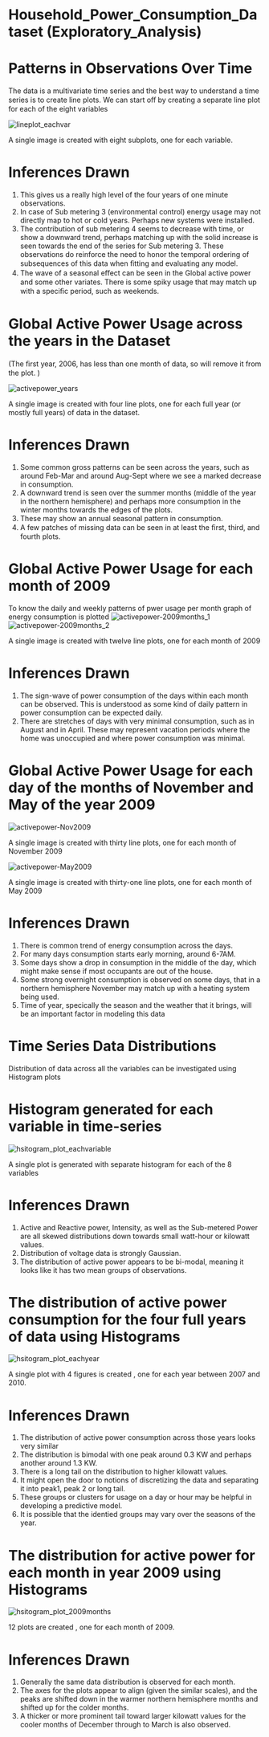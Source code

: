 # Household_Power_Consumption_Dataset (Exploratory_Analysis)
# Patterns in Observations Over Time
The data is a multivariate time series and the best way to understand a time series is to create line plots. We can start oﬀ by creating a 
separate line plot for each of the eight variables

![lineplot_eachvar](https://user-images.githubusercontent.com/25223180/56534139-afb60a00-6576-11e9-9a8c-caa14ba86322.PNG)

A single image is created with eight subplots, one for each variable. 
# Inferences Drawn
1) This gives us a really high level of the four years of one minute observations. 
2) In case of Sub metering 3 (environmental control) energy usage may not directly map to hot or cold years. Perhaps new systems were 
   installed.
3) The contribution of sub metering 4 seems to decrease with time, or show a downward trend, perhaps matching up with the solid increase 
   is seen towards the end of the series for Sub metering 3. 
   These observations do reinforce the need to honor the temporal ordering of subsequences of this data when ﬁtting and evaluating any 
   model. 
4) The wave of a seasonal eﬀect can be seen in the Global active power and some other variates. There is some spiky usage that 
   may match up with a speciﬁc period, such as weekends.


# Global Active Power Usage across the years in the Dataset
(The ﬁrst year, 2006, has less than one month of data, so will remove it from the plot. )

![activepower_years](https://user-images.githubusercontent.com/25223180/56534780-f6f0ca80-6577-11e9-864d-fa212cd0eb60.PNG)

A single image is created with four line plots, one for each full year (or mostly full years) of data in the dataset. 
# Inferences Drawn
1) Some common gross patterns can be seen across the years, such as around Feb-Mar and around Aug-Sept where we see a marked decrease in 
   consumption.
2) A downward trend is seen over the summer months (middle of the year in the northern hemisphere) and perhaps more 
   consumption in the winter months towards the edges of the plots. 
3) These may show an annual seasonal pattern in consumption. 
4) A few patches of missing data can be seen in at least the ﬁrst, third, and fourth plots.
# Global Active Power Usage for each month of 2009
To know the daily and weekly patterns of pwer usage per month graph of energy consumption is plotted
![activepower-2009months_1](https://user-images.githubusercontent.com/25223180/56569650-05220380-65d7-11e9-8b75-235b555d9d01.PNG)
![activepower-2009months_2](https://user-images.githubusercontent.com/25223180/56569658-094e2100-65d7-11e9-949a-63faeab0a89c.PNG)

A single image is created with twelve line plots, one for each month of 2009
# Inferences Drawn
1) The sign-wave of power consumption of the days within each month can be observed. This is understood as some kind of daily 
   pattern in power consumption can be expected daily.
2) There are stretches of days with very minimal consumption, such as in August and in April. These may represent 
   vacation periods where the home was unoccupied and where power consumption was minimal.
# Global Active Power Usage for each day of the months of November and May of the year 2009

![activepower-Nov2009](https://user-images.githubusercontent.com/25223180/56571170-00ab1a00-65da-11e9-8889-fe305ee94aba.PNG)

A single image is created with thirty line plots, one for each month of  November 2009

![activepower-May2009](https://user-images.githubusercontent.com/25223180/56571181-04d73780-65da-11e9-9532-6acf7ced5676.PNG)

A single image is created with thirty-one line plots, one for each month of  May 2009
# Inferences Drawn
1) There is common trend of energy consumption across the days.
2) For many days consumption starts early morning, around 6-7AM. 
3) Some days show a drop in consumption in the middle of the day, which might make sense if most occupants are out of the house. 
4) Some strong overnight consumption is observed on some days, that in a northern hemisphere November may match up with a heating system 
   being used. 
5) Time of year, specically the season and the weather that it brings, will be an important factor in modeling this data
# Time Series Data Distributions
Distribution of data across all the variables can be investigated using Histogram plots 
# Histogram generated for each variable in time-series

![hsitogram_plot_eachvariable](https://user-images.githubusercontent.com/25223180/56573346-7e712480-65de-11e9-8c99-7860389de088.PNG)

A single plot is generated with separate histogram for each of the 8 variables 
# Inferences Drawn
1) Active and Reactive power, Intensity, as well as the Sub-metered Power are all skewed distributions down towards small watt-hour or 
   kilowatt values.
2) Distribution of voltage data is strongly Gaussian.
3) The distribution of active power appears to be bi-modal, meaning it looks like it has two mean groups of observations.
# The distribution of active power consumption for the four full years of data using Histograms

![hsitogram_plot_eachyear](https://user-images.githubusercontent.com/25223180/56573348-80d37e80-65de-11e9-96e2-4ab0ccf18c8b.PNG)

A single plot with 4 figures is created , one for each year between 2007 and 2010.
# Inferences Drawn
1) The distribution of active power consumption across those years looks very similar
2) The distribution is bimodal with one peak around 0.3 KW and perhaps another around 1.3 KW.
3) There is a long tail on the distribution to higher kilowatt values.
4) It might open the door to notions of discretizing the data and separating it into peak1, peak 2 or long tail.
5) These groups or clusters for usage on a day or hour may be helpful in developing a predictive model.
6) It is possible that the identied groups may vary over the seasons of the year.
# The distribution for active power for each month in year 2009 using Histograms

![hsitogram_plot_2009months](https://user-images.githubusercontent.com/25223180/56573352-83ce6f00-65de-11e9-8d57-4d26966d11a0.PNG)

12 plots are created , one for each month of 2009.
# Inferences Drawn
1) Generally the same data distribution is observed for each month.
2) The axes for the plots appear to align (given the similar scales), and the peaks are shifted down in the warmer 
   northern hemisphere months and shifted up for the colder months.
3) A thicker or more prominent tail toward larger kilowatt values for the cooler months of December through to March is also observed.
   

